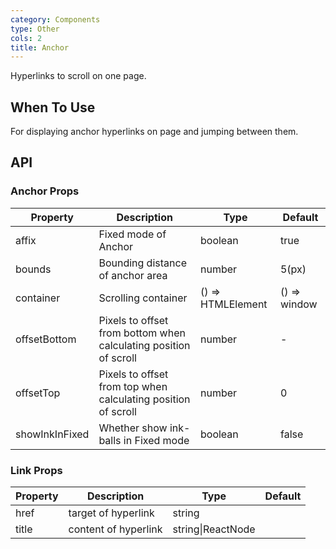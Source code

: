 ```yaml
---
category: Components
type: Other
cols: 2
title: Anchor
---
```


Hyperlinks to scroll on one page.

## When To Use

For displaying anchor hyperlinks on page and jumping between them.

## API

### Anchor Props

| Property | Description | Type | Default |
| -------- | ----------- | ---- | ------- |
| affix | Fixed mode of Anchor | boolean | true |
| bounds | Bounding distance of anchor area | number | 5(px) |
| container | Scrolling container | () => HTMLElement | () => window  |
| offsetBottom | Pixels to offset from bottom when calculating position of scroll | number | - |
| offsetTop | Pixels to offset from top when calculating position of scroll | number | 0 |
| showInkInFixed | Whether show ink-balls in Fixed mode | boolean | false |

### Link Props

| Property | Description | Type | Default |
| -------- | ----------- | ---- | ------- |
| href | target of hyperlink | string |  |
| title | content of  hyperlink | string\|ReactNode |  |
